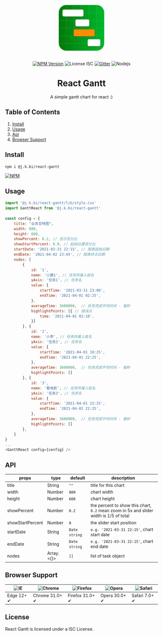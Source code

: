 <div align="center">
    <a href="https://www.npmjs.com/package/@j.k.bi/react-gantt">
        <img width="150" height="150" src="https://github.com/jkiss/Public/blob/master/2021/Logo.png?raw=true">
    </a>
    <br>
    <br>

[![NPM Version][npm-image]][npm-url] 
![License ISC][license-image] 
[![Gitter][gitter-image]][gitter-url]
![Nodejs][node-image]

<h1>React Gantt</h1>
<p>
    A simple gantt chart for react :)
</p>
</div>

[npm-image]: https://img.shields.io/badge/npm-%40j.k.bi%2Freact--gantt-yellow
[npm-url]: http://npmjs.org/package/@j.k.bi/react-gantt
[license-image]: https://img.shields.io/badge/License-ISC-blue
[gitter-image]: https://badges.gitter.im/j-k-bi-react-gantt/community.svg
[gitter-url]: https://gitter.im/j-k-bi-react-gantt/community?utm_source=badge&utm_medium=badge&utm_campaign=pr-badge
[node-image]: https://img.shields.io/badge/node.js-v14.16.0-green

## Table of Contents

1. [Install](#install)
2. [Usage](#usage)
2. [Api](#api)
2. [Browser Support](#browser-support)

## Install

```bash
npm i @j.k.bi/react-gantt
```
[![NPM](https://nodeico.herokuapp.com/@j.k.bi/react-gantt.svg)](https://npmjs.com/package/@j.k.bi/react-gantt)

## Usage

```js
import '@j.k.bi/react-gantt/lib/style.css'
import GanttReact from '@j.k.bi/react-gantt'

const config = {
    title: "业务甘特图",
    width: 800,
    height: 600,
    showPercent: 0.2, // 显示百分比
    showStartPercent: 0.0, // 起始位置百分比
    startDate: '2021-03-31 22:15', // 图表起始日期
    endDate: '2021-04-02 23:45', // 图表终点日期
    nodes: [
        {
            id: '1',
            name: '小鹿1', // 任务所属人姓名
            yAxis: '任务1', // 任务名
            value: {
                startTime: '2021-03-31 23:00',
                endTime: '2021-04-01 02:25',
            },
            averageTime: 3600000,  // 任务完成平均时间 - 毫秒
            highlightPoints: [{ // 错误点
                time: '2021-04-01 02:10',
            }]
        }, {
            id: '2',
            name: '小李', // 任务所属人姓名
            yAxis: '任务2', // 任务名
            value: {
                startTime: '2021-04-01 10:25',
                endTime: '2021-04-01 22:25',
            },
            averageTime: 3600000,  // 任务完成平均时间 - 毫秒
            highlightPoints: []
        }, {
            id: '3',
            name: '看电影', // 任务所属人姓名
            yAxis: '任务3', // 任务名
            value: {
                startTime: '2021-04-01 22:25',
                endTime: '2021-04-02 22:25',
            },
            averageTime: 3600000,  // 任务完成平均时间 - 毫秒
            highlightPoints: []
        },
    ]
}
...
<GanttReact config={config} />
```

## API

| props      | type           | default | description    |
|------------|----------------|---------|----------------|
| title | String | `""` | title for this chart |
| width | Number | `800` | chart width |
| height | Number | `600` | chart height |
| showPercent | Number | `0.2` | the percent to show this chart, `0.2` mean zoom in 5x and slider width is 1/5 of total |
| showStartPercent | Number | `0` | the slider start position |
| startDate | String | `Date string` | `e.g. '2021-03-31 22:15'`, chart start date |
| endDate | String | `Date string` | `e.g. '2021-03-31 22:15'`, chart end date |
| nodes | Array.<{}> | `[]` | list of task object |

## Browser Support

|![IE](https://github.com/alrra/browser-logos/blob/master/src/edge/edge_48x48.png?raw=true) | ![Chrome](https://github.com/alrra/browser-logos/blob/master/src/chrome/chrome_48x48.png?raw=true) | ![Firefox](https://github.com/alrra/browser-logos/blob/master/src/firefox/firefox_48x48.png?raw=true) | ![Opera](https://github.com/alrra/browser-logos/blob/master/src/opera/opera_48x48.png?raw=true) | ![Safari](https://github.com/alrra/browser-logos/blob/master/src/safari/safari_48x48.png?raw=true)|
| --- | --- | --- | --- | --- |
| Edge 12+ ✔ | Chrome 31.0+ ✔ | Firefox 31.0+ ✔ | Opera 30.0+ ✔ | Safari 7.0+ ✔ |

## License

React Gantt is licensed under a ISC License.
